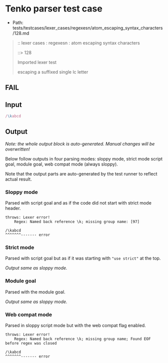 # Tenko parser test case

- Path: tests/testcases/lexer_cases/regexesn/atom_escaping_syntax_characters/128.md

> :: lexer cases : regexesn : atom escaping syntax characters
>
> ::> 128
>
> Imported lexer test
>
> escaping a suffixed single lc letter

## FAIL

## Input

`````js
/\kabcd
`````

## Output

_Note: the whole output block is auto-generated. Manual changes will be overwritten!_

Below follow outputs in four parsing modes: sloppy mode, strict mode script goal, module goal, web compat mode (always sloppy).

Note that the output parts are auto-generated by the test runner to reflect actual result.

### Sloppy mode

Parsed with script goal and as if the code did not start with strict mode header.

`````
throws: Lexer error!
    Regex: Named back reference \k; missing group name: [97]

/\kabcd
^^^^^^^------- error
`````

### Strict mode

Parsed with script goal but as if it was starting with `"use strict"` at the top.

_Output same as sloppy mode._

### Module goal

Parsed with the module goal.

_Output same as sloppy mode._

### Web compat mode

Parsed in sloppy script mode but with the web compat flag enabled.

`````
throws: Lexer error!
    Regex: Named back reference \k; missing group name; Found EOF before regex was closed

/\kabcd
^^^^^^^------- error
`````

